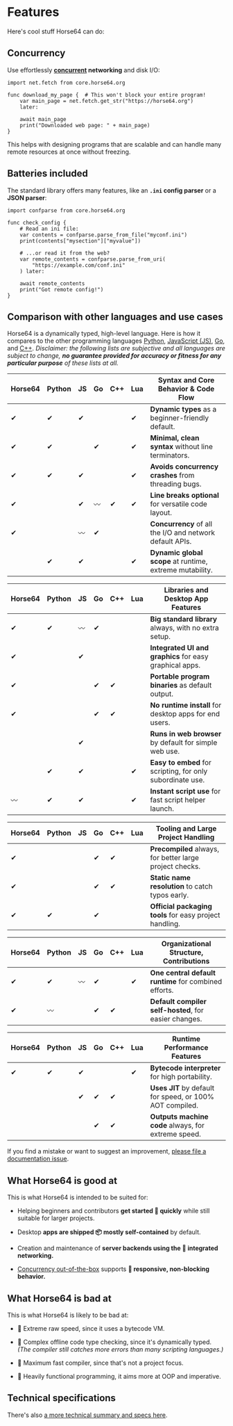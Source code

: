 
<!-- For license of this file, see LICENSE.md in the base folder. -->

Features
========

Here's cool stuff Horse64 can do:


Concurrency
-----------

Use effortlessly **[concurrent](
/docs/Concurrency) networking** and disk I/O:

```Horse64
import net.fetch from core.horse64.org

func download_my_page {  # This won't block your entire program!
    var main_page = net.fetch.get_str("https://horse64.org")
    later:

    await main_page
    print("Downloaded web page: " + main_page)
}
```

This helps with designing programs that are scalable and
can handle many remote resources at once without freezing.


Batteries included
------------------

The standard library offers many features,
like an **`.ini` config parser** or a **JSON parser**:

```Horse64
import confparse from core.horse64.org

func check_config {
    # Read an ini file:
    var contents = confparse.parse_from_file("myconf.ini")
    print(contents["mysection"]["myvalue"])

    # ...or read it from the web?
    var remote_contents = confparse.parse_from_uri(
        "https://example.com/conf.ini"
    ) later:

    await remote_contents
    print("Got remote config!")
}
```


Comparison with other languages and use cases
---------------------------------------------

Horse64 is a dynamically typed, high-level language. Here is
how it compares to the other programming languages
[Python](https://python.org),
[JavaScript (JS)](https://www.javascript.com/),
[Go](https://go.dev/), and
[C++](https://cplusplus.com/). *Disclaimer: the
following lists are subjective and all languages are subject to
change, **no guarantee provided for accuracy or fitness
for any particular purpose** of these lists at all.*

|Horse64|Python|JS|Go|C++|Lua|Syntax and Core Behavior & Code Flow     |
|-------|------|--|--|---|---|-----------------------------------------|
|✔|✔|✔| | |✔|**Dynamic types** as a beginner-friendly default.         |
|✔|✔| |✔| |✔|**Minimal, clean syntax** without line terminators.       |
|✔|✔|✔| | |✔|**Avoids concurrency crashes** from threading bugs.       |
|✔| |✔|〰|✔|✔|**Line breaks optional** for versatile code layout.       |
|✔| |〰|✔| | | **Concurrency** of all the I/O and network default APIs. |
| |✔|✔| | |✔|**Dynamic global scope** at runtime, extreme mutability.  |

|Horse64|Python|JS|Go|C++|Lua|Libraries and Desktop App Features       |
|-------|------|--|--|---|---|-----------------------------------------|
|✔|✔|〰|✔| | |**Big standard library** always, with no extra setup.     |
|✔| |✔| | | |**Integrated UI and graphics** for easy graphical apps.   |
|✔| | |✔|✔| |**Portable program binaries** as default output.          |
|✔| | |✔|✔| |**No runtime install** for desktop apps for end users.    |
| | |✔| | | |**Runs in web browser** by default for simple web use.    |
| |✔|✔| | |✔|**Easy to embed** for scripting, for only subordinate use.|
|〰|✔|✔| | |✔|**Instant script use** for fast script helper launch.     |

|Horse64|Python|JS|Go|C++|Lua|Tooling and Large Project Handling       |
|-------|------|--|--|---|---|-----------------------------------------|
|✔| | |✔|✔| |**Precompiled** always, for better large project checks.  |
|✔| | |✔|✔| |**Static name resolution** to catch typos early.          |
|✔|✔| |✔| | |**Official packaging tools** for easy project handling.   |

|Horse64|Python|JS|Go|C++|Lua|Organizational Structure, Contributions  |
|-------|------|--|--|---|---|-----------------------------------------|
|✔|✔|〰|✔| |✔|**One central default runtime** for combined efforts.    |
|✔|〰| |✔|✔| |**Default compiler self-hosted**, for easier changes.    |

|Horse64|Python|JS|Go|C++|Lua|Runtime Performance Features             |
|-------|------|--|--|---|---|-----------------------------------------|
|✔|✔|✔| | |✔|**Bytecode interpreter** for high portability.            |
| | |✔|✔|✔| |**Uses JIT** by default for speed, or 100% AOT compiled.  |
| | | |✔|✔| |**Outputs machine code** always, for extreme speed.       |

If you find a mistake or want to
suggest an improvement, [please file a documentation issue](
https://codeberg.org/Horse64/core.horse64.org/issues/new?template=.gitea%2fISSUE_TEMPLATE%2fdocs.yml
).


What Horse64 is good at
-----------------------

This is what Horse64 is intended to be suited for:

- Helping beginners and contributors **get started
  🚀 quickly** while still suitable for larger projects.

- Desktop **apps are shipped 📦 mostly self-contained** by default.

- Creation and maintenance of **server backends using the 📶 integrated networking.**

- [Concurrency out-of-the-box](/docs/concurrency) supports
  **📱 responsive, non-blocking behavior.**


What Horse64 is bad at
----------------------

This is what Horse64 is likely to be bad at:

- 🚫 Extreme raw speed, since it uses a bytecode VM.

- 🚫 Complex offline code type checking, since it's dynamically typed.
  *(The compiler still catches more errors than many scripting languages.)*

- 🚫 Maximum fast compiler, since that's not a project focus.

- 🚫 Heavily functional programming, it aims more at OOP and imperative.


Technical specifications
------------------------

There's also [a more technical summary and specs here](
/docs/Language%20Specs/Overview.md).

